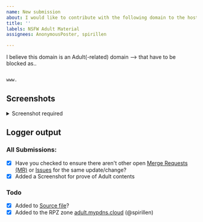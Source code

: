 ```yaml
---
name: New submission
about: I would like to contribute with the following domain to the hosts file
title: ''
labels: NSFW Adult Material
assignees: AnonymousPoster, spirillen

---
```


I believe this domain is an Adult(-related) domain --> that have to 
be blocked as..

```python

www.
```

## Screenshots

<details><Summary>Screenshot required</summary>


</details>

## Logger output


### All Submissions:
- [X] Have you checked to ensure there aren't other open [Merge Requests (MR)](../merge_requests) or [Issues](../issues) for the same update/change?
- [X] Added a Screenshot for prove of Adult contents

### Todo
- [X] Added to [Source file](submit_here/hosts.txt)?
- [X] Added to the RPZ zone [adult.mypdns.cloud](https://www.mypdns.org/w/rpzlist/#adult-mypdns-cloud) (@spirillen)
